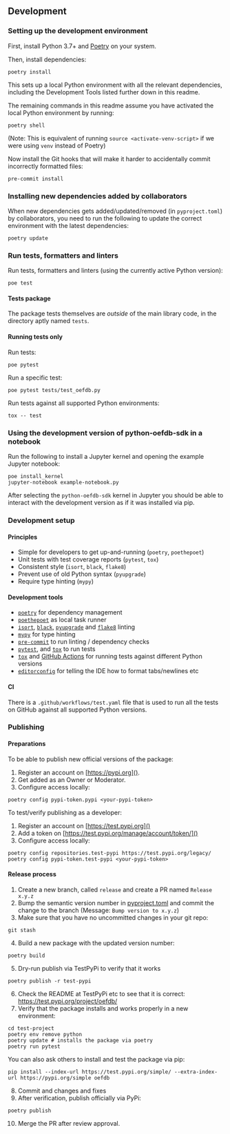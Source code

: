 ## Development

### Setting up the development environment

First, install Python 3.7+ and [Poetry](https://python-poetry.org/) on your system.

Then, install dependencies:

```
poetry install
```

This sets up a local Python environment with all the relevant dependencies, including the Development Tools listed further down in this readme.

The remaining commands in this readme assume you have activated the local Python environment by running:

```
poetry shell
```

(Note: This is equivalent of running `source <activate-venv-script>` if we were using `venv` instead of Poetry)

Now install the Git hooks that will make it harder to accidentally commit incorrectly formatted files:

```
pre-commit install
```

### Installing new dependencies added by collaborators

When new dependencies gets added/updated/removed (in `pyproject.toml`) by collaborators, you need to run the following to update the correct environment with the latest dependencies:

```
poetry update
```

### Run tests, formatters and linters

Run tests, formatters and linters (using the currently active Python version):

```
poe test
```

#### Tests package

The package tests themselves are _outside_ of the main library code, in
the directory aptly named `tests`.

#### Running tests only

Run tests:

```
poe pytest
```

Run a specific test:

```
poe pytest tests/test_oefdb.py
```

Run tests against all supported Python environments:

```
tox -- test
```

### Using the development version of python-oefdb-sdk in a notebook

Run the following to install a Jupyter kernel and opening the example Jupyter notebook:

```
poe install_kernel
jupyter-notebook example-notebook.py
```

After selecting the `python-oefdb-sdk` kernel in Jupyter you should be able to interact with the development version as if it was installed via pip.

### Development setup

#### Principles

* Simple for developers to get up-and-running (`poetry`, `poethepoet`)
* Unit tests with test coverage reports (`pytest`, `tox`)
* Consistent style (`isort`, `black`, `flake8`)
* Prevent use of old Python syntax (`pyupgrade`)
* Require type hinting (`mypy`)

#### Development tools

* [`poetry`](https://python-poetry.org/) for dependency management
* [`poethepoet`](https://github.com/nat-n/poethepoet) as local task runner
* [`isort`](https://github.com/PyCQA/isort), [`black`](https://github.com/psf/black), [`pyupgrade`](https://github.com/asottile/pyupgrade) and [`flake8`](https://flake8.pycqa.org/en/latest/) linting
* [`mypy`](https://mypy.readthedocs.io/en/stable/) for type hinting
* [`pre-commit`](https://pre-commit.com/) to run linting / dependency checks
* [`pytest`](https://docs.pytest.org/), and [`tox`](https://tox.wiki) to run tests
* [`tox`]() and [GitHub Actions](https://github.com/features/actions) for running tests against different Python versions
* [`editorconfig`](https://editorconfig.org/) for telling the IDE how to format tabs/newlines etc

#### CI

There is a `.github/workflows/test.yaml` file that is used
to run all the tests on GitHub against all supported Python versions.

### Publishing

#### Preparations

To be able to publish new official versions of the package:

1. Register an account on [https://pypi.org]().
2. Get added as an Owner or Moderator.
3. Configure access locally:

```shell
poetry config pypi-token.pypi <your-pypi-token>
```

To test/verify publishing as a developer:

1. Register an account on [https://test.pypi.org]()
2. Add a token on [https://test.pypi.org/manage/account/token/]()
3. Configure access locally:

```shell
poetry config repositories.test-pypi https://test.pypi.org/legacy/
poetry config pypi-token.test-pypi <your-pypi-token>
```

#### Release process

1. Create a new branch, called `release` and create a PR named `Release x.y.z`
2. Bump the semantic version number in [pyproject.toml](./pyproject.toml) and commit the change to the branch (Message: `Bump version to x.y.z`)
3. Make sure that you have no uncommitted changes in your git repo:

```shell
git stash
```

4. Build a new package with the updated version number:

```shell
poetry build
```

5. Dry-run publish via TestPyPi to verify that it works

```shell
poetry publish -r test-pypi
```

6. Check the README at TestPyPi etc to see that it is correct: https://test.pypi.org/project/oefdb/
7. Verify that the package installs and works properly in a new environment:

```shell
cd test-project
poetry env remove python
poetry update # installs the package via poetry
poetry run pytest
```

You can also ask others to install and test the package via pip:

```shell
pip install --index-url https://test.pypi.org/simple/ --extra-index-url https://pypi.org/simple oefdb
```

8. Commit and changes and fixes
9. After verification, publish officially via PyPi:

```shell
poetry publish
```

10. Merge the PR after review approval.
